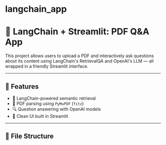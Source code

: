 # langchain_app
# 📄 LangChain + Streamlit: PDF Q&A App

This project allows users to upload a PDF and interactively ask questions about its content using LangChain's RetrievalQA and OpenAI's LLM — all wrapped in a friendly Streamlit interface.

---

## 🚀 Features

- 🧠 LangChain-powered semantic retrieval
- 📄 PDF parsing using `PyMuPDF` (`fitz`)
- 🔍 Question answering with OpenAI models
- 💬 Clean UI built in Streamlit

---

## 🧱 File Structure

